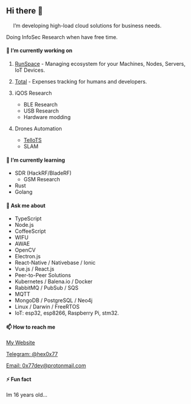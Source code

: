## Hi there 👋
[<img width="15px" heigth="15px" src="https://i.imgur.com/axNJAPk.png" />](https://0x77.page) I’m developing high-load cloud solutions for business needs.

Doing InfoSec Research when have free time.

#### 🔭  I’m currently working on
1. [RunSpace](https://runspace.app) - Managing ecosystem for your Machines, Nodes, Servers, IoT Devices.

2. [Total](https://github.com/0x77dev/total) - Expenses tracking for humans and developers.

3. iQOS Research
    * BLE Research
    * USB Research 
    * Hardware modding

4. Drones Automation
   * [TelloTS](https://github.com/0x77dev/tellots)
   * SLAM

#### 🌱  I’m currently learning
 * SDR (HackRF/BladeRF)
    * GSM Research
 * Rust
 * Golang

#### 💬  Ask me about 
  * TypeScript
  * Node.js
  * CoffeeScript
  * WIFU
  * AWAE
  * OpenCV
  * Electron.js
  * React-Native / Nativebase / Ionic
  * Vue.js / React.js
  * Peer-to-Peer Solutions
  * Kubernetes / Balena.io / Docker
  * RabbitMQ / PubSub / SQS
  * MQTT 
  * MongoDB / PostgreSQL / Neo4j
  * Linux / Darwin / FreeRTOS
  * IoT: esp32, esp8266, Raspberry Pi, stm32.

  
#### 📫  How to reach me
[My Website](https://0x77.page)

[Telegram: @hex0x77](https://t.me/hex0x77)

[Email: 0x77dev@protonmail.com](mailto:0x77dev@protonmail.com)

#### ⚡ Fun fact
Im 16 years old...


